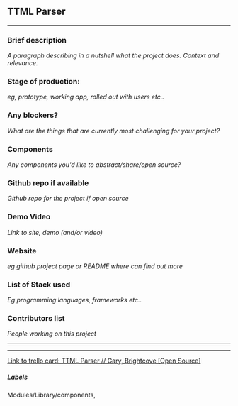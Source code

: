 ## TTML Parser 

---
### Brief description 
*A paragraph describing in a nutshell what the project does. Context and relevance.*

### Stage of production: 
*eg, prototype, working app, rolled out with users etc..*

### Any blockers? 
*What are the things that are currently most challenging for your project?*

### Components 
*Any components you'd like to abstract/share/open source?*

### Github repo if available
*Github repo for the project if open source*

### Demo Video 
*Link to site, demo (and/or video)*

### Website 
*eg github project page or README where can find out more*

### List of Stack used 
*Eg programming languages, frameworks etc..*

### Contributors list 
*People working on this project*

---

---

[Link to trello card: TTML Parser // Gary, Brightcove [Open Source]](https://trello.com/c/kOEa0SfB)

##### Labels

Modules/Library/components, 